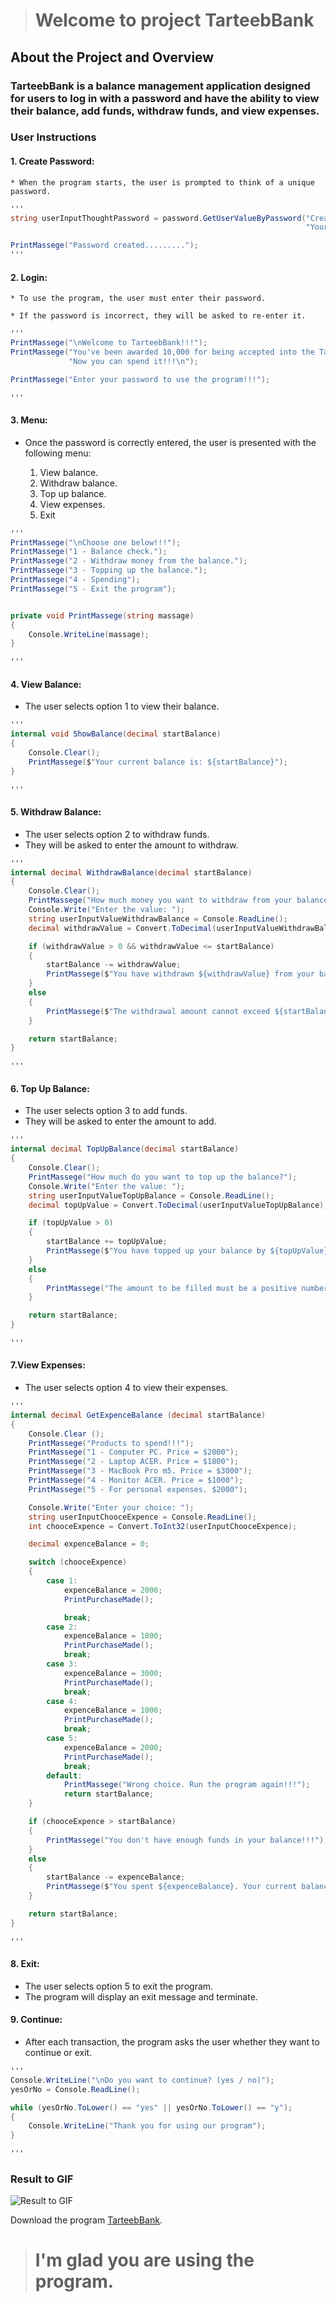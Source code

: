 > # Welcome to project TarteebBank

## About the Project and Overview

### TarteebBank is a balance management application designed for users to log in with a password and have the ability to view their balance, add funds, withdraw funds, and view expenses.

### User Instructions

#### 1. Create Password:

    * When the program starts, the user is prompted to think of a unique password.

```cs
'''
string userInputThoughtPassword = password.GetUserValueByPassword("Create a unique password to use the program!!!\n" +
                                                                  "Your password is: ");

PrintMassege("Password created.........");
'''
```
#### 2. Login:

    * To use the program, the user must enter their password.

    * If the password is incorrect, they will be asked to re-enter it.

```cs
'''
PrintMassege("\nWelcome to TarteebBank!!!");
PrintMassege("You've been awarded 10,000 for being accepted into the Tarteeb team!\n" +
             "Now you can spend it!!!\n");

PrintMassege("Enter your password to use the program!!!");

'''
```
#### 3. Menu: 

 * Once the password is correctly entered, the user is presented with the following menu:

    1. View balance.
    2. Withdraw balance. 
    3. Top up balance. 
    4. View expenses. 
    5. Exit 

```cs
'''
PrintMassege("\nChoose one below!!!");
PrintMassege("1 - Balance check.");
PrintMassege("2 - Withdraw money from the balance.");
PrintMassege("3 - Topping up the balance.");
PrintMassege("4 - Spending");
PrintMassege("5 - Exit the program"); 


private void PrintMassege(string massage)
{
    Console.WriteLine(massage);
}    

'''
```
#### 4. View Balance:

* The user selects option 1 to view their balance.

```cs 
'''
internal void ShowBalance(decimal startBalance) 
{
    Console.Clear();
    PrintMassege($"Your current balance is: ${startBalance}");
}

'''
```
#### 5. Withdraw Balance:

* The user selects option 2 to withdraw funds.
* They will be asked to enter the amount to withdraw. 

```cs
'''
internal decimal WithdrawBalance(decimal startBalance)
{
    Console.Clear();
    PrintMassege("How much money you want to withdraw from your balance?");
    Console.Write("Enter the value: ");
    string userInputValueWithdrawBalance = Console.ReadLine();
    decimal withdrawValue = Convert.ToDecimal(userInputValueWithdrawBalance);

    if (withdrawValue > 0 && withdrawValue <= startBalance)
    {
        startBalance -= withdrawValue;
        PrintMassege($"You have withdrawn ${withdrawValue} from your balance. Your current balance: ${startBalance}.");                
    }
    else
    {
        PrintMassege($"The withdrawal amount cannot exceed ${startBalance}.");
    }

    return startBalance;
}   

'''
```
#### 6. Top Up Balance:

* The user selects option 3 to add funds.
* They will be asked to enter the amount to add.

```cs 
'''
internal decimal TopUpBalance(decimal startBalance)
{
    Console.Clear();
    PrintMassege("How much do you want to top up the balance?");
    Console.Write("Enter the value: ");
    string userInputValueTopUpBalance = Console.ReadLine();
    decimal topUpValue = Convert.ToDecimal(userInputValueTopUpBalance);

    if (topUpValue > 0)
    {
        startBalance += topUpValue;
        PrintMassege($"You have topped up your balance by ${topUpValue}. Your current balance: ${startBalance}.");
    }
    else
    {
        PrintMassege("The amount to be filled must be a positive number.");
    }

    return startBalance;
}

'''
```

#### 7.View Expenses:

* The user selects option 4 to view their expenses.

```cs
'''
internal decimal GetExpenceBalance (decimal startBalance) 
{
    Console.Clear ();
    PrintMassege("Products to spend!!!");
    PrintMassege("1 - Computer PC. Price = $2000");
    PrintMassege("2 - Laptop ACER. Price = $1800");
    PrintMassege("3 - MacBook Pro m5. Price = $3000");
    PrintMassege("4 - Monitor ACER. Price = $1000");
    PrintMassege("5 - For personal expenses. $2000");

    Console.Write("Enter your choice: ");
    string userInputChooceExpence = Console.ReadLine();
    int chooceExpence = Convert.ToInt32(userInputChooceExpence);

    decimal expenceBalance = 0;

    switch (chooceExpence)
    {
        case 1:
            expenceBalance = 2000;
            PrintPurchaseMade();

            break;
        case 2:
            expenceBalance = 1800;
            PrintPurchaseMade();
            break;
        case 3:
            expenceBalance = 3000;
            PrintPurchaseMade();
            break;
        case 4:
            expenceBalance = 1000;
            PrintPurchaseMade();
            break;
        case 5:
            expenceBalance = 2000;
            PrintPurchaseMade();
            break;
        default:
            PrintMassege("Wrong choice. Run the program again!!!");
            return startBalance;  
    }

    if (chooceExpence > startBalance) 
    {
        PrintMassege("You don't have enough funds in your balance!!!");
    }
    else 
    {
        startBalance -= expenceBalance;
        PrintMassege($"You spent ${expenceBalance}. Your current balance: ${startBalance}.");
    }

    return startBalance;
}

'''
```

#### 8. Exit:

* The user selects option 5 to exit the program.
* The program will display an exit message and terminate.

#### 9. Continue:

* After each transaction, the program asks the user whether they want to continue or exit.

```cs 
'''
Console.WriteLine("\nDo you want to continue? (yes / no)");
yesOrNo = Console.ReadLine();

while (yesOrNo.ToLower() == "yes" || yesOrNo.ToLower() == "y");
{
    Console.WriteLine("Thank you for using our program");
}

'''
```

### Result to GIF

![Result to GIF](/resultGif/result%20gif.gif)

Download the program [TarteebBank](https://drive.google.com/file/d/14KxVGaipxwsVoqS3ygpxB3KGUii3Ux8P/view?usp=sharing).

># I'm glad you are using the program.